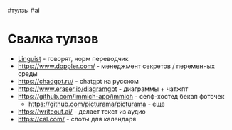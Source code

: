 #тулзы #ai 

# Свалка тулзов

- [Linguist](https://chrome.google.com/webstore/detail/linguist-web-pages-transl/gbefmodhlophhakmoecijeppjblibmie) - говорят, норм переводчик
- https://www.doppler.com/ - менеджмент секретов / переменных среды
- https://chadgpt.ru/ - chatgpt на русском
- https://www.eraser.io/diagramgpt - диаграммы + чатжпт
- https://github.com/immich-app/immich - селф-хостед бекап фоточек
	- https://github.com/picturama/picturama - еще
- https://writeout.ai/ - делает текст из аудио
- https://cal.com/ - слоты для календаря
